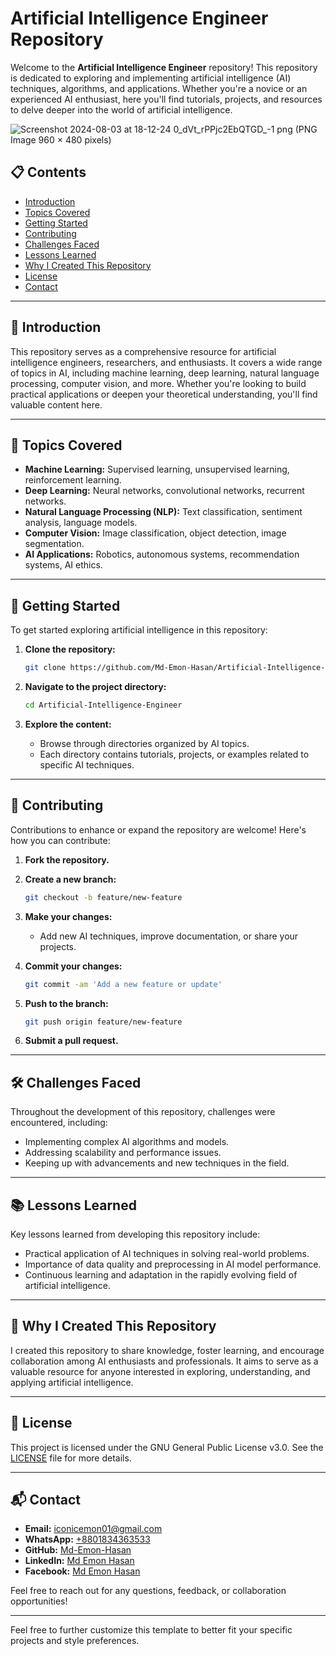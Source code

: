 # Artificial Intelligence Engineer Repository

Welcome to the **Artificial Intelligence Engineer** repository! This repository is dedicated to exploring and implementing artificial intelligence (AI) techniques, algorithms, and applications. Whether you're a novice or an experienced AI enthusiast, here you'll find tutorials, projects, and resources to delve deeper into the world of artificial intelligence.

![Screenshot 2024-08-03 at 18-12-24 0_dVt_rPPjc2EbQTGD_-1 png (PNG Image 960 × 480 pixels)](https://github.com/user-attachments/assets/08e6269b-695d-472f-be76-58d61985eb96)

## 📋 Contents

- [Introduction](#introduction)
- [Topics Covered](#topics-covered)
- [Getting Started](#getting-started)
- [Contributing](#contributing)
- [Challenges Faced](#challenges-faced)
- [Lessons Learned](#lessons-learned)
- [Why I Created This Repository](#why-i-created-this-repository)
- [License](#license)
- [Contact](#contact)

---

## 📖 Introduction

This repository serves as a comprehensive resource for artificial intelligence engineers, researchers, and enthusiasts. It covers a wide range of topics in AI, including machine learning, deep learning, natural language processing, computer vision, and more. Whether you're looking to build practical applications or deepen your theoretical understanding, you'll find valuable content here.

---

## 🧠 Topics Covered

- **Machine Learning:** Supervised learning, unsupervised learning, reinforcement learning.
- **Deep Learning:** Neural networks, convolutional networks, recurrent networks.
- **Natural Language Processing (NLP):** Text classification, sentiment analysis, language models.
- **Computer Vision:** Image classification, object detection, image segmentation.
- **AI Applications:** Robotics, autonomous systems, recommendation systems, AI ethics.

---

## 🚀 Getting Started

To get started exploring artificial intelligence in this repository:

1. **Clone the repository:**

   ```bash
   git clone https://github.com/Md-Emon-Hasan/Artificial-Intelligence-Engineer.git
   ```

2. **Navigate to the project directory:**

   ```bash
   cd Artificial-Intelligence-Engineer
   ```

3. **Explore the content:**

   - Browse through directories organized by AI topics.
   - Each directory contains tutorials, projects, or examples related to specific AI techniques.

---

## 🤝 Contributing

Contributions to enhance or expand the repository are welcome! Here's how you can contribute:

1. **Fork the repository.**
2. **Create a new branch:**

   ```bash
   git checkout -b feature/new-feature
   ```

3. **Make your changes:**

   - Add new AI techniques, improve documentation, or share your projects.

4. **Commit your changes:**

   ```bash
   git commit -am 'Add a new feature or update'
   ```

5. **Push to the branch:**

   ```bash
   git push origin feature/new-feature
   ```

6. **Submit a pull request.**

---

## 🛠️ Challenges Faced

Throughout the development of this repository, challenges were encountered, including:

- Implementing complex AI algorithms and models.
- Addressing scalability and performance issues.
- Keeping up with advancements and new techniques in the field.

---

## 📚 Lessons Learned

Key lessons learned from developing this repository include:

- Practical application of AI techniques in solving real-world problems.
- Importance of data quality and preprocessing in AI model performance.
- Continuous learning and adaptation in the rapidly evolving field of artificial intelligence.

---

## 🌟 Why I Created This Repository

I created this repository to share knowledge, foster learning, and encourage collaboration among AI enthusiasts and professionals. It aims to serve as a valuable resource for anyone interested in exploring, understanding, and applying artificial intelligence.

---

## 📜 License

This project is licensed under the GNU General Public License v3.0. See the [LICENSE](LICENSE) file for more details.

---

## 📬 Contact

- **Email:** [iconicemon01@gmail.com](mailto:iconicemon01@gmail.com)
- **WhatsApp:** [+8801834363533](https://wa.me/8801834363533)
- **GitHub:** [Md-Emon-Hasan](https://github.com/Md-Emon-Hasan)
- **LinkedIn:** [Md Emon Hasan](https://www.linkedin.com/in/md-emon-hasan)
- **Facebook:** [Md Emon Hasan](https://www.facebook.com/mdemon.hasan2001/)

Feel free to reach out for any questions, feedback, or collaboration opportunities!

---

Feel free to further customize this template to better fit your specific projects and style preferences.
